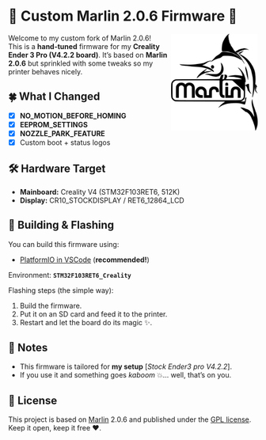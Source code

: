 # 🐾 Custom Marlin 2.0.6 Firmware 🐾

<img align="right" width=175 src="buildroot/share/pixmaps/logo/marlin-250.png" />

Welcome to my custom fork of Marlin 2.0.6!  
This is a **hand-tuned** firmware for my **Creality Ender 3 Pro (V4.2.2 board)**.
It’s based on **Marlin 2.0.6** but sprinkled with some tweaks so my printer behaves nicely.
## 🍀 What I Changed
- [x] **NO_MOTION_BEFORE_HOMING**
- [x] **EEPROM_SETTINGS**
- [x] **NOZZLE_PARK_FEATURE**
- [x] Custom boot + status logos

## 🛠 Hardware Target
- **Mainboard:** Creality V4 (STM32F103RET6, 512K)
- **Display:** CR10_STOCKDISPLAY / RET6_12864_LCD

## 🔧 Building & Flashing
You can build this firmware using:
- [PlatformIO in VSCode](http://docs.platformio.org/en/latest/ide/vscode.html) (**recommended!**)

Environment: **`STM32F103RET6_Creality`**

Flashing steps (the simple way):
1. Build the firmware.
2. Put it on an SD card and feed it to the printer.
3. Restart and let the board do its magic ✨.

## 📌 Notes
- This firmware is tailored for **my setup** [*Stock Ender3 pro V4.2.2*].
- If you use it and something goes *kaboom* 💥… well, that’s on you.

## 📜 License
This project is based on [Marlin](https://github.com/MarlinFirmware/Marlin) 2.0.6
and published under the [GPL license](LICENSE).
Keep it open, keep it free ♥.
